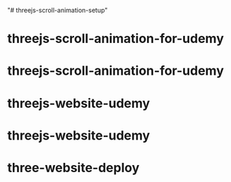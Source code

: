 "# threejs-scroll-animation-setup" 
# threejs-scroll-animation-for-udemy
# threejs-scroll-animation-for-udemy
# threejs-website-udemy
# threejs-website-udemy
# three-website-deploy
